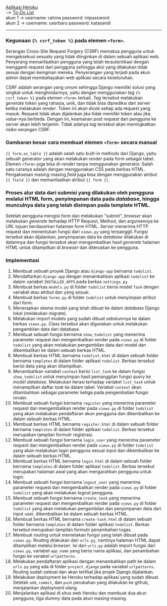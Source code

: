 [Aplikasi Heroku](https://pbp-assignment.herokuapp.com/) <br>
--> [To-Do List](https://pbp-assignment.herokuapp.com/todolist/) <br>
akun 1 -> username: rahma             password: inipassword <br>
akun 2 -> username: userbaru          password: katasandi <br>
 <hr>

### Kegunaan `{% csrf_token %}` pada elemen `<form>`.
Serangan Cross-Site Request Forgery (CSRF) memaksa pengguna untuk mengeksekusi sesuatu yang tidak diinginkan di dalam sebuah aplikasi web. Penyerang memanfaatkan pengguna yang telah terautentikasi dengan mengganti request dari pengguna sehingga aksi yang dilakukan tidak sesuai dengan keinginan mereka. Penyerangan yang terjadi pada akun admin dapat membahayakan web aplikasi secara keseluruhan.
 
CSRF adalah serangan yang umum sehingga Django memiliki solusi yang singkat untuk menghindarinya, yaitu dengan menggunakan tag `{% csrf_token %}` pada elemen `<form>` terkait. _Tag_ tersebut melakukan _generate_ token yang rahasia, unik, dan tidak bisa diprediksi dari server ketika melakukan _render_. Token ini akan dicek setiap ada request yang masuk. Request tidak akan dijalankan jika tidak memiliki token atau jika _value_-nya berbeda. Dengan ini, keamanan post request dari pengguna ke server akan lebih terjamin. Tidak adanya _tag_ tersebut akan meningkatkan risiko serangan CSRF.
 
### Gambaran besar cara membuat elemen `<form>` secara manual
`{{ form.as_table }}` adalah salah satu built-in methods dari Django, yaitu sebuah generator yang akan melakukan _render_ pada form sebagai tabel. Elemen `<form>` juga bisa di-_render_ tanpa menggunakan generator. Salah satu caranya adalah dengan menggunakan CSS pada berkas HTML. Pengaksesan masing-masing _field_ juga bisa dengan menggunakan atribut `{{ field }}` dan memanfaatkan atribut `{{ form }}`.

### Proses alur data dari submisi yang dilakukan oleh pengguna melalui HTML form, penyimpanan data pada _database_, hingga munculnya data yang telah disimpan pada template HTML.
Setelah pengguna mengisi form dan melakukan "submit", _browser_ akan melakukan _generate_ terhadap HTTP Request, Method, dan argumennya ke URL tujuan berdasarkan halaman form HTML. Server menerima HTTP request dan menentukan fungsi dari `views.py` yang terpanggil. Fungsi tersebut akan dijalankan, penyimpanan data ke _database_ dilakukan di dalamnya dan fungsi tersebut akan mengembalikan hasil _generate_ halaman HTML untuk ditampilkan di _browser_ dan diteruskan ke pengguna.

### Implementasi
1. Membuat sebuah proyek Django atau `django-app` bernama `todolist`.
2. Mendaftarkan `django-app` dengan menambahkan aplikasi `todolist` ke dalam variabel `INSTALLED_APPS` pada berkas `settings.py`
3. Membuat berkas `models.py` di folder `todolist` berisi model `Task` dengan variabel atau atribut dan yang sesuai.
4. Membuat berkas `forms.py` di folder `todolist` untuk menyimpan atribut dari form.
5. Menerapkan skema model yang telah dibuat ke dalam _database_ Django lokal (melakukan migrate).
6. Melakukan import models yang sudah dibuat sebelumnya ke dalam berkas `views.py`. Class tersebut akan digunakan untuk melakukan pengambilan data dari database. 
7. Membuat sebuah fungsi bernama `show_todolist` yang menerima parameter request dan mengembalikan render pada `views.py` di folder `todolist` yang akan melakukan pengambilan data dari model dan dikembalikan ke dalam sebuah berkas HTML.
8. Membuat berkas HTML bernama `todolist.html` di dalam sebuah folder bernama `templates` di dalam folder aplikasi `todolist`. Berkas tersebut berisi data yang akan ditampilkan.
9. Menambahkan variabel `context` berisi `list_task` ke dalam fungsi `show_todolist` untuk menyimpan hasil pemanggilan fungsi _query_ ke _model database_. Melakukan iterasi terhadap variabel `list_task` untuk menampilkan daftar _task_ ke dalam tabel. Variabel `context` akan ditambahkan sebagai parameter ketiga pada pengembalian fungsi _render_.
10. Membuat sebuah fungsi bernama `register` yang menerima parameter request dan mengembalikan render pada `views.py` di folder `todolist` yang akan melakukan pendaftaran akun pengguna dan dikembalikan ke dalam sebuah berkas HTML.
11. Membuat berkas HTML bernama `register.html` di dalam sebuah folder bernama `templates` di dalam folder aplikasi `todolist`. Berkas tersebut merupakan tampilan formulir registrasi.
12. Membuat sebuah fungsi bernama `login_user` yang menerima parameter request dan mengembalikan render pada `views.py` di folder `todolist` yang akan melakukan login pengguna sesuai input dan dikembalikan ke dalam sebuah berkas HTML.
13. Membuat berkas HTML bernama `login.html` di dalam sebuah folder bernama `templates` di dalam folder aplikasi `todolist`. Berkas tersebut merupakan halaman awal yang akan mengarahkan pengguna untuk login.
14. Membuat sebuah fungsi bernama `logout_user` yang menerima parameter request dan mengembalikan render pada `views.py` di folder `todolist` yang akan melakukan logout pengguna.
15. Membuat sebuah fungsi bernama `create_task` yang menerima parameter request dan mengembalikan render pada `views.py` di folder `todolist` yang akan melakukan pengambilan dan penyimpanan data dari input user, dikembalikan ke dalam sebuah berkas HTML.
16. Membuat berkas HTML bernama `create-task.html` di dalam sebuah folder bernama `templates` di dalam folder aplikasi `todolist`. Berkas tersebut merupakan tampilan formulir penambahan tugas.
17. Membuat routing untuk memetakan fungsi yang telah dibuat pada `views.py`. Routing dilakukan dari `urls.py`, nantinya halaman HTML dapat ditampilkan melalui _browser_. Isi dari `urls.py` adalah import fungsi dari `views.py`, variabel `app_name` yang berisi nama aplikasi, dan penambahan fungsi ke variabel `urlpatterns`.
18. Melakukan pendaftaran aplikasi dengan menambahkan path ke dalam `urls.py` yang ada di folder `project_django` pada variabel `urlpatterns`. Routing sudah selesai dan akan terlihat jika projek Django dijalankan.
19. Melakukan deployment ke Heroku terhadap aplikasi yang sudah dibuat. <br>
Setelah `add`, `commit`, dan `push` perubahan yang dilakukan ke github, menjalankan _deployment_ ulang.
20. Menjalankan aplikasi di situs web Heroku dan membuat dua akun pengguna, tiga _dummy_ data pada akun masing-masing.
